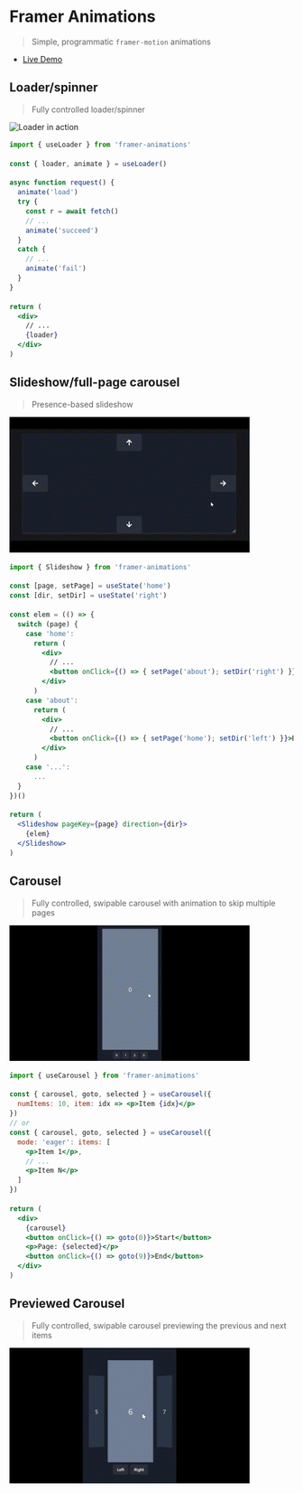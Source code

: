 # Framer Animations

> Simple, programmatic `framer-motion` animations

- [Live Demo](https://marciclabas.github.io/react-chakra/)

## Loader/spinner

> Fully controlled loader/spinner

![Loader in action](../media/loader.gif)

```jsx
import { useLoader } from 'framer-animations'

const { loader, animate } = useLoader()

async function request() {
  animate('load')
  try {
    const r = await fetch()
    // ...
    animate('succeed')
  }
  catch {
    // ...
    animate('fail')
  }
}

return (
  <div>
    // ...
    {loader}
  </div>
)
```

## Slideshow/full-page carousel

> Presence-based slideshow

![Slideshow in action](../media/slideshow.gif)

```jsx
import { Slideshow } from 'framer-animations'

const [page, setPage] = useState('home')
const [dir, setDir] = useState('right')

const elem = (() => {
  switch (page) {
    case 'home':
      return (
        <div>
          // ...
          <button onClick={() => { setPage('about'); setDir('right') }}>About</button>
        </div>
      )
    case 'about':
      return (
        <div>
          // ...
          <button onClick={() => { setPage('home'); setDir('left') }}>Back</button>
        </div>
      )
    case '...':
      ...
  }
})()

return (
  <Slideshow pageKey={page} direction={dir}>
    {elem}
  </Slideshow>
)
```

## Carousel

> Fully controlled, swipable carousel with animation to skip multiple pages

![Carousel in action](../media/carousel.gif)

```jsx
import { useCarousel } from 'framer-animations'

const { carousel, goto, selected } = useCarousel({
  numItems: 10, item: idx => <p>Item {idx}</p>
})
// or
const { carousel, goto, selected } = useCarousel({
  mode: 'eager': items: [
    <p>Item 1</p>,
    // ...
    <p>Item N</p>
  ]
})

return (
  <div>
    {carousel}
    <button onClick={() => goto(0)}>Start</button>
    <p>Page: {selected}</p>
    <button onClick={() => goto(9)}>End</button>
  </div>
)
```

## Previewed Carousel

> Fully controlled, swipable carousel previewing the previous and next items

![Carousel in action](../media/previewed-carousel.gif)